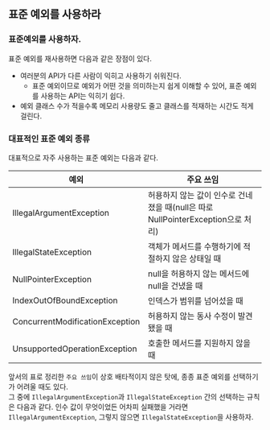 ## 표준 예외를 사용하라

### 표준예외를 사용하자.

표준 예외를 재사용하면 다음과 같은 장점이 있다.
- 여러분의 API가 다른 사람이 익히고 사용하기 쉬워진다.
    - 표준 예외이므로 예외가 어떤 것을 의미하는지 쉽게 이해할 수 있어, 표준 예외를 사용하는 API는 익히기 쉽다.
- 예외 클래스 수가 적을수록 메모리 사용량도 줄고 클래스를 적재하는 시간도 적게 걸린다.

### 대표적인 표준 예외 종류

대표적으로 자주 사용하는 표준 예외는 다음과 같다.

|예외|주요 쓰임|
|---|---|
|IllegalArgumentException|허용하지 않는 값이 인수로 건네졌을 때(null은 따로 NullPointerException으로 처리)|
|IllegalStateException|객체가 메서드를 수행하기에 적절하지 않은 상태일 때|
|NullPointerException|null을 허용하지 않는 메서드에 null을 건냈을 때|
|IndexOutOfBoundException|인덱스가 범위를 넘어섰을 때|
|ConcurrentModificationException|허용하지 않는 동사 수정이 발견됐을 때|
|UnsupportedOperationException|호출한 메서드를 지원하지 않을 때|

앞서의 표로 정리한 `주요 쓰임`이 상호 배타적이지 않은 탓에, 종종 표준 예외를 선택하기가 어려울 때도 있다.<br/>
그 중에 `IllegalArgumentException`과 `IllegalStateException` 간의 선택하는 규칙은 다음과 같다. 인수 값이 무엇이었든 어차피 실패했을 거라면 `IllegalArgumentException`, 그렇지 않으면 `IllegalStateException`을 사용하자.
